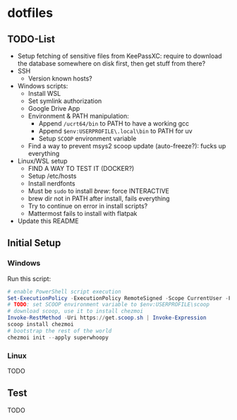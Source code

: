 # dotfiles

## TODO-List

* Setup fetching of sensitive files from KeePassXC: require to download the
    database somewhere on disk first, then get stuff from there?
* SSH
    * Version known hosts?
* Windows scripts:
    * Install WSL
    * Set symlink authorization
    * Google Drive App
    * Environment & PATH manipulation:
        * Append `/ucrt64/bin` to PATH to have a working gcc
        * Append `$env:USERPROFILE\.local\bin` to PATH for uv
        * Setup `SCOOP` environment variable
    * Find a way to prevent msys2 scoop update (auto-freeze?): fucks up everything
* Linux/WSL setup
    * FIND A WAY TO TEST IT (DOCKER?)
    * Setup /etc/hosts
    * Install nerdfonts
    * Must be `sudo` to install *brew*: force INTERACTIVE
    * brew dir not in PATH after install, fails everything
    * Try to continue on error in install scripts?
    * Mattermost fails to install with flatpak
* Update this README

## Initial Setup

### Windows

Run this script:

```ps1
# enable PowerShell script execution
Set-ExecutionPolicy -ExecutionPolicy RemoteSigned -Scope CurrentUser -Force
# TODO: set SCOOP environment variable to $env:USERPROFILE\scoop
# download scoop, use it to install chezmoi
Invoke-RestMethod -Uri https://get.scoop.sh | Invoke-Expression
scoop install chezmoi
# bootstrap the rest of the world
chezmoi init --apply superwhoopy
```

### Linux

TODO

## Test

TODO
